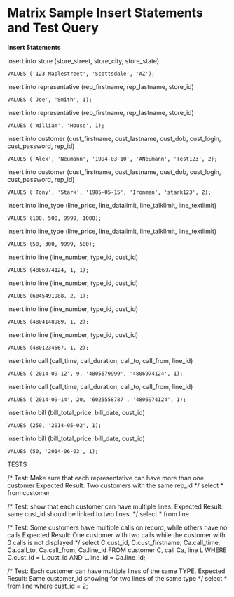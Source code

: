 Matrix Sample Insert Statements and Test Query
=================================

**Insert Statements**

insert into store (store_street, store_city, store_state)

	VALUES ('123 Maplestreet', 'Scottsdale', 'AZ');

insert into representative (rep_firstname, rep_lastname, store_id)

	VALUES ('Joe', 'Smith', 1);
	
insert into representative (rep_firstname, rep_lastname, store_id)

	VALUES ('William', 'House', 1);
	
insert into customer (cust_firstname, cust_lastname, cust_dob, cust_login, cust_password, rep_id)

	VALUES ('Alex', 'Neumann', '1994-03-10', 'ANeumann', 'Test123', 2);
	
insert into customer (cust_firstname, cust_lastname, cust_dob, cust_login, cust_password, rep_id)

	VALUES ('Tony', 'Stark', '1985-05-15', 'Ironman', 'stark123', 2);
	
insert into line_type (line_price, line_datalimit, line_talklimit, line_textlimit)

	VALUES (100, 500, 9999, 1000);
	
insert into line_type (line_price, line_datalimit, line_talklimit, line_textlimit)

	VALUES (50, 300, 9999, 500);

insert into line (line_number, type_id, cust_id)

	VALUES (4806974124, 1, 1);
	
insert into line (line_number, type_id, cust_id)

	VALUES (6045491988, 2, 1);
	
insert into line (line_number, type_id, cust_id)

	VALUES (4804148989, 1, 2);

insert into line (line_number, type_id, cust_id)

	VALUES (4801234567, 1, 2);
	
insert into call (call_time, call_duration, call_to, call_from, line_id)

	VALUES ('2014-09-12', 9, '4805679999', '4806974124', 1);

insert into call (call_time, call_duration, call_to, call_from, line_id)

	VALUES ('2014-09-14', 20, '6025558787', '4806974124', 1);
	
insert into bill (bill_total_price, bill_date, cust_id)

	VALUES (250, '2014-05-02', 1);
	
insert into bill (bill_total_price, bill_date, cust_id)

	VALUES (50, '2014-06-03', 1);
	
	
TESTS

/* Test: Make sure that each representative can have more than one customer
Expected Result: Two customers with the same rep_id */
select * from customer

/* Test: show that each customer can have multiple lines.
Expected Result: same cust_id should be linked to two lines. */
select * from line

/* Test: Some customers have multiple calls on record, while others have no calls
Expected Result: One customer with two calls while the customer with 0 calls is not displayed */
select C.cust_id, C.cust_firstname, Ca.call_time, Ca.call_to, Ca.call_from, Ca.line_id
FROM customer C, call Ca, line L
WHERE C.cust_id = L.cust_id
	AND L.line_id = Ca.line_id;

/* Test: Each customer can have multiple lines of the same TYPE.
Expected Result: Same customer_id showing for two lines of the same type */
select * from line
where cust_id = 2;
